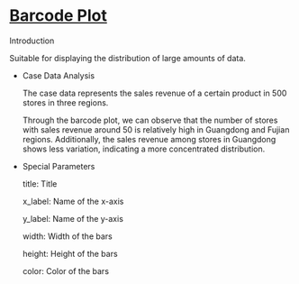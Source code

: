# [Barcode Plot](/basic/barcode-plot)

Introduction

Suitable for displaying the distribution of large amounts of data.

- Case Data Analysis

  The case data represents the sales revenue of a certain product in 500 stores in three regions.

  Through the barcode plot, we can observe that the number of stores with sales revenue around 50 is relatively high in
  Guangdong and Fujian regions. Additionally, the sales revenue among stores in Guangdong shows less variation,
  indicating a more concentrated distribution.

- Special Parameters

  title: Title

  x_label: Name of the x-axis

  y_label: Name of the y-axis

  width: Width of the bars

  height: Height of the bars

  color: Color of the bars
